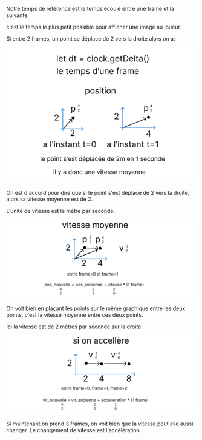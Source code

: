 Notre temps de référence est le temps écoulé entre une frame et la suivante.

c'est le temps le plus petit possible pour afficher une image au joueur.

Si entre 2 frames, un point se déplace de 2 vers la droite alors on a:

![position](../images/position.png)


On est d'accord pour dire que si le point s'est déplacé de 2 vers la droite, alors sa vitesse moyenne est de 2.

L'unité de vitesse est le mètre par seconde.

![vitesse](../images/vitesse.png)


On voit bien en plaçant les points sur le même graphique entre les deux points, c'est la vitesse moyenne entre ces deux points.

Ici la vitesse est de 2 mètres par seconde sur la droite.

![acceleration](../images/accelleration.png)

Si maintenant on prend 3 frames, on voit bien que la vitesse peut elle aussi changer. Le changement de vitesse est l'accélération.